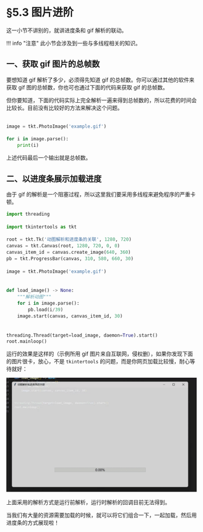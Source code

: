 §5.3 图片进阶
============

这一小节不讲别的，就讲进度条和 gif 解析的联动。

!!! info "注意"
    此小节会涉及到一些与多线程相关的知识。

一、获取 gif 图片的总帧数
-----------------------

要想知道 gif 解析了多少，必须得先知道 gif 的总帧数。你可以通过其他的软件来获取 gif 图的总帧数，你也可也通过下面的代码来获取 gif 的总帧数。

但你要知道，下面的代码实际上完全解析一遍来得到总帧数的，所以花费的时间会比较长。目前没有比较好的方法来解决这个问题。

```python

image = tkt.PhotoImage('example.gif')

for i in image.parse():
    print(i)
```

上述代码最后一个输出就是总帧数。

二、以进度条展示加载进度
----------------------

由于 gif 的解析是一个阻塞过程，所以这里我们要采用多线程来避免程序的严重卡顿。

```python
import threading

import tkintertools as tkt

root = tkt.Tk('动图解析和进度条的关联', 1280, 720)
canvas = tkt.Canvas(root, 1280, 720, 0, 0)
canvas_item_id = canvas.create_image(640, 360)
pb = tkt.ProgressBar(canvas, 310, 580, 660, 30)

image = tkt.PhotoImage('example.gif')


def load_image() -> None:
    """解析动图"""
    for i in image.parse():
        pb.load(i/39)
    image.start(canvas, canvas_item_id, 30)


threading.Thread(target=load_image, daemon=True).start()
root.mainloop()
```

运行的效果是这样的（示例所用 gif 图片来自互联网，侵权删），如果你发现下面的图片很卡，放心，不是 `tkintertools` 的问题，而是你网页加载比较慢，耐心等待就好：

![gif](images/5.3-2.1-1.gif)

上面采用的解析方式是运行前解析，运行时解析的回调目前无法得到。

当我们有大量的资源需要加载的时候，就可以将它们组合一下，一起加载，然后用进度条的方式展现啦！

